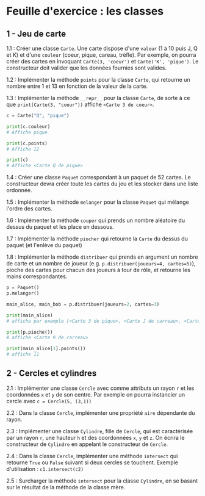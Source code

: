 # Feuille d'exercice : les classes

## 1 - Jeu de carte

1.1 : Créer une classe `Carte`. Une carte dispose d'une `valeur` (1 à 10 puis J, Q et K) et d'une `couleur` (coeur, pique, careau, trèfle). Par exemple, on pourra créer des cartes en invoquant `Carte(3, 'coeur')` et `Carte('K', 'pique')`. Le constructeur doit valider que les données fournies sont valides.

1.2 : Implémenter la méthode `points` pour la classe `Carte`, qui retourne un nombre entre 1 et 13 en fonction de la valeur de la carte.

1.3 : Implémenter la méthode `__repr__` pour la classe `Carte`, de sorte à ce que `print(Carte(3, "coeur"))` affiche `<Carte 3 de coeur>`.

```python
c = Carte("Q", "pique")

print(c.couleur)
# Affiche pique

print(c.points)
# Affiche 12

print(c)
# Affiche <Carte Q de pique>
```

1.4 : Créer une classe `Paquet` correspondant à un paquet de 52 cartes. Le constructeur devra créer toute les cartes du jeu et les stocker dans une liste ordonnée.

1.5 : Implémenter la méthode `melanger` pour la classe `Paquet` qui mélange l'ordre des cartes.

1.6 : Implémenter la méthode `couper` qui prends un nombre aléatoire du dessus du paquet et les place en dessous.

1.7 : Implémenter la méthode `piocher` qui retourne la `Carte` du dessus du paquet (et l'enlève du paquet)

1.8 : Implémenter la méthode `distribuer` qui prends en argument un nombre de carte et un nombre de joueur (e.g. `p.distribuer(joueurs=4, cartes=5)`), pioche des cartes pour chacun des joueurs à tour de rôle, et retourne les mains correspondantes.


```python
p = Paquet()
p.melanger()

main_alice, main_bob = p.distribuer(joueurs=2, cartes=3)

print(main_alice)
# affiche par exemple [<Carte 3 de pique>, <Carte J de carreau>, <Carte 1 de trefle>]

print(p.pioche())
# affiche <Carte 9 de carreau>

print(main_alice[1].points())
# affiche 11
```

## 2 - Cercles et cylindres

2.1 : Implémenter une classe `Cercle` avec comme attributs un rayon `r` et les coordonnées `x` et `y` de son centre. Par exemple on pourra instancier un cercle avec `c = Cercle(5, (3,1))`

2.2 : Dans la classe `Cercle`, implémenter une propriété `aire` dépendante du rayon.

2.3 : Implémenter une classe `Cylindre`, fille de `Cercle`, qui est caractérisée par un rayon `r`, une hauteur `h` et des coordonnées `x`, `y` et `z`. On écrira le constructeur de `Cylindre` en appelant le constructeur de `Cercle`.

2.4 : Dans la classe `Cercle`, implémenter une méthode `intersect` qui retourne `True` ou `False` suivant si deux cercles se touchent. Exemple d'utilisation : `c1.intersect(c2)`

2.5 : Surcharger la méthode `intersect` pour la classe `Cylindre`, en se basant sur le résultat de la méthode de la classe mère.
